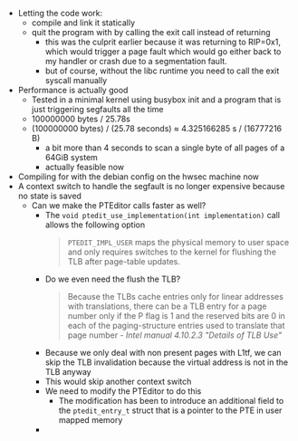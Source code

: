 - Letting the code work:
	- compile and link it statically
	- quit the program with by calling the exit call instead of returning
		- this was the culprit earlier because it was returning to RIP=0x1, which would trigger a page fault which would go either back to my handler or crash due to a segmentation fault.
		- but of course, without the libc runtime you need to call the exit syscall manually
- Performance is actually good
	- Tested in a minimal kernel using busybox init and a program that is just triggering segfaults all the time
	- 100000000 bytes / 25.78s
	- (100000000 bytes) / (25.78 seconds) ≈ 4.325166285 s / (16777216 B)
		- a bit more than 4 seconds to scan a single byte of all pages of a 64GiB system
		- actually feasible now
- Compiling for with the debian config on the hwsec machine now
- A context switch to handle the segfault is no longer expensive because no state is saved
	- Can we make the PTEditor calls faster as well?
		- The `void ptedit_use_implementation(int implementation)` call allows the following option
		  > `PTEDIT_IMPL_USER` maps the physical memory to user space and only requires switches to the kernel for flushing the TLB after page-table updates.
		- Do we even need the flush the TLB?
		  > Because the TLBs cache entries only for linear addresses with translations, there can be a TLB entry for a page
		  number only if the P flag is 1 and the reserved bits are 0 in each of the paging-structure entries used to translate
		  that page number - *Intel manual 4.10.2.3 "Details of TLB Use"*
		- Because we only deal with non present pages with L1tf, we can skip the TLB invalidation because the virtual address is not in the TLB anyway
		- This would skip another context switch
		- We need to modify the PTEditor to do this
			- The modification has been to introduce an additional field to the `ptedit_entry_t` struct that is a pointer to the PTE in user mapped memory
		-